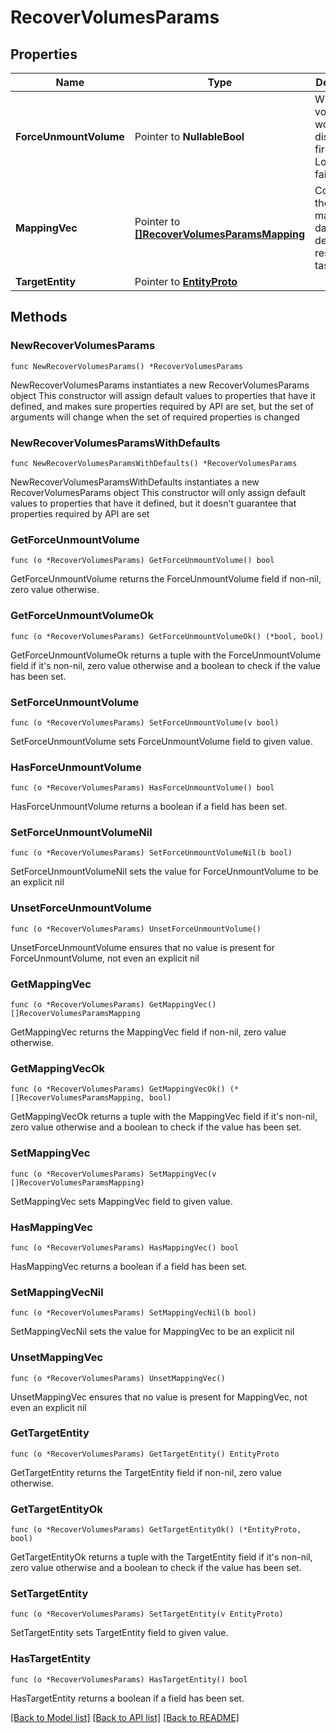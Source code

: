 # RecoverVolumesParams

## Properties

Name | Type | Description | Notes
------------ | ------------- | ------------- | -------------
**ForceUnmountVolume** | Pointer to **NullableBool** | Whether volume would be dismounted first during LockVolume failure | [optional] 
**MappingVec** | Pointer to [**[]RecoverVolumesParamsMapping**](RecoverVolumesParamsMapping.md) | Contains the volume mapping data that defines the restore task. | [optional] 
**TargetEntity** | Pointer to [**EntityProto**](EntityProto.md) |  | [optional] 

## Methods

### NewRecoverVolumesParams

`func NewRecoverVolumesParams() *RecoverVolumesParams`

NewRecoverVolumesParams instantiates a new RecoverVolumesParams object
This constructor will assign default values to properties that have it defined,
and makes sure properties required by API are set, but the set of arguments
will change when the set of required properties is changed

### NewRecoverVolumesParamsWithDefaults

`func NewRecoverVolumesParamsWithDefaults() *RecoverVolumesParams`

NewRecoverVolumesParamsWithDefaults instantiates a new RecoverVolumesParams object
This constructor will only assign default values to properties that have it defined,
but it doesn't guarantee that properties required by API are set

### GetForceUnmountVolume

`func (o *RecoverVolumesParams) GetForceUnmountVolume() bool`

GetForceUnmountVolume returns the ForceUnmountVolume field if non-nil, zero value otherwise.

### GetForceUnmountVolumeOk

`func (o *RecoverVolumesParams) GetForceUnmountVolumeOk() (*bool, bool)`

GetForceUnmountVolumeOk returns a tuple with the ForceUnmountVolume field if it's non-nil, zero value otherwise
and a boolean to check if the value has been set.

### SetForceUnmountVolume

`func (o *RecoverVolumesParams) SetForceUnmountVolume(v bool)`

SetForceUnmountVolume sets ForceUnmountVolume field to given value.

### HasForceUnmountVolume

`func (o *RecoverVolumesParams) HasForceUnmountVolume() bool`

HasForceUnmountVolume returns a boolean if a field has been set.

### SetForceUnmountVolumeNil

`func (o *RecoverVolumesParams) SetForceUnmountVolumeNil(b bool)`

 SetForceUnmountVolumeNil sets the value for ForceUnmountVolume to be an explicit nil

### UnsetForceUnmountVolume
`func (o *RecoverVolumesParams) UnsetForceUnmountVolume()`

UnsetForceUnmountVolume ensures that no value is present for ForceUnmountVolume, not even an explicit nil
### GetMappingVec

`func (o *RecoverVolumesParams) GetMappingVec() []RecoverVolumesParamsMapping`

GetMappingVec returns the MappingVec field if non-nil, zero value otherwise.

### GetMappingVecOk

`func (o *RecoverVolumesParams) GetMappingVecOk() (*[]RecoverVolumesParamsMapping, bool)`

GetMappingVecOk returns a tuple with the MappingVec field if it's non-nil, zero value otherwise
and a boolean to check if the value has been set.

### SetMappingVec

`func (o *RecoverVolumesParams) SetMappingVec(v []RecoverVolumesParamsMapping)`

SetMappingVec sets MappingVec field to given value.

### HasMappingVec

`func (o *RecoverVolumesParams) HasMappingVec() bool`

HasMappingVec returns a boolean if a field has been set.

### SetMappingVecNil

`func (o *RecoverVolumesParams) SetMappingVecNil(b bool)`

 SetMappingVecNil sets the value for MappingVec to be an explicit nil

### UnsetMappingVec
`func (o *RecoverVolumesParams) UnsetMappingVec()`

UnsetMappingVec ensures that no value is present for MappingVec, not even an explicit nil
### GetTargetEntity

`func (o *RecoverVolumesParams) GetTargetEntity() EntityProto`

GetTargetEntity returns the TargetEntity field if non-nil, zero value otherwise.

### GetTargetEntityOk

`func (o *RecoverVolumesParams) GetTargetEntityOk() (*EntityProto, bool)`

GetTargetEntityOk returns a tuple with the TargetEntity field if it's non-nil, zero value otherwise
and a boolean to check if the value has been set.

### SetTargetEntity

`func (o *RecoverVolumesParams) SetTargetEntity(v EntityProto)`

SetTargetEntity sets TargetEntity field to given value.

### HasTargetEntity

`func (o *RecoverVolumesParams) HasTargetEntity() bool`

HasTargetEntity returns a boolean if a field has been set.


[[Back to Model list]](../README.md#documentation-for-models) [[Back to API list]](../README.md#documentation-for-api-endpoints) [[Back to README]](../README.md)


